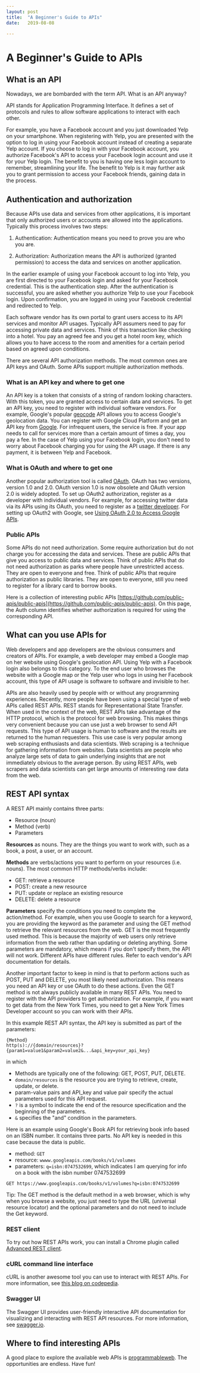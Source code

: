 ```yaml
---
layout: post
title:  "A Beginner's Guide to APIs"
date:   2019-08-08

---
```

# A Beginner's Guide to APIs 


## What is an API 

Nowadays, we are bombarded with the term API. What is an API anyway? 

API stands for Application Programming Interface. It defines a set of protocols and rules to allow software applications to interact with each other. 

For example, you have a Facebook account and you just downloaded Yelp on your smartphone. When registering with Yelp, you are presented with the option to log in using your Facebook account instead of creating a separate Yelp account. If you choose to log in with your Facebook account, you authorize Facebook's API to access your Facebook login account and use it for your Yelp login. The benefit to you is having one less login account to remember, streamlining your life.  The benefit to Yelp is it may further ask you to grant permission to access your Facebook friends, gaining data in the process. 


## Authentication and authorization 

Because APIs use data and services from other applications, it is important that only authorized users or accounts are allowed into the applications. Typically this process involves two steps: 

 1. Authentication: Authentication means you need to prove you are who you are. 

 2. Authorization: Authorization means the API is authorized (granted permission) to access the data and services on another application. 

In the earlier example of using your Facebook account to log into Yelp, you are first directed to your Facebook login and asked for your Facebook credential. This is the authentication step. After the authentication is successful, you are asked whether you authorize Yelp to use your Facebook login. Upon confirmation, you are logged in using your Facebook credential and redirected to Yelp.

Each software vendor has its own portal to grant users access to its API services and monitor API usages. Typically API assumers need to pay for accessing private data and services. Think of this transaction like checking into a hotel. You pay an agreed fee and you get a hotel room key, which allows you to have access to the room and amenities for a certain period based on agreed upon conditions. 

There are several API authorization methods. The most common ones are API keys and OAuth. Some APIs support multiple authorization methods. 

### What is an API key and where to get one

An API key is a token that consists of a string of random looking characters. With this token, you are granted access to certain data and services. To get an API key, you need to register with individual software vendors. For example, Google's popular [geocode](https://developers.google.com/maps/documentation/geolocation/intro) API allows you to access Google's geolocation data. You can register with Google Cloud Platform and get an API key from [Google](https://developers.google.com/maps/documentation/geolocation/get-api-key). For infrequent users, the service is free. If your app needs to call for services more than a certain amount of times a day, you pay a fee. In the case of Yelp using your Facebook login, you don't need to worry about Facebook charging you for using the API usage. If there is any payment, it is between Yelp and Facebook.

###  What is OAuth and where to get one

Another popular authorization tool is called [OAuth](https://en.wikipedia.org/wiki/OAuth). OAuth has two versions, version 1.0 and 2.0. OAuth version 1.0 is now obsolete and OAuth version 2.0 is widely adopted. To set up OAuth2 authorization, register as a developer with individual vendors. For example, for accessing twitter data via its APIs using its OAuth, you need to register as a [twitter developer](https://developer.twitter.com/en/docs/authentication/overview). For setting up OAuth2 with Google, see [Using OAuth 2.0 to Access Google APIs](https://developers.google.com/identity/protocols/oauth2). 

### Public APIs 

Some APIs do not need authorization. Some require authorization but do not charge you for accessing the data and services. These are public APIs that give you access to public data and services. Think of public APIs that do not need authorization as parks where people have unrestricted access. They are open to everyone and free. Think of public APIs that require authorization as public libraries. They are open to everyone, still you need to register for a library card to borrow books. 

Here is a collection of interesting public APIs [https://github.com/public-apis/public-apis](https://github.com/public-apis/public-apis). On this page, the Auth column identifies whether authorization is required for using the corresponding API. 


##  What can you use APIs for

Web developers and app developers are the obvious consumers and creators of APIs. For example, a web developer may embed a Google map  on her website using Google's geolocation API. Using Yelp with a Facebook login also belongs to this category. To the end user who browses the website with a Google map or the Yelp user who logs in using her Facebook account, this type of API usage is software to software and invisible to her. 

APIs are also heavily used by people with or without any programming experiences. Recently, more people have been using a special type of web APIs called REST APIs. REST stands for Representational State Transfer. When used in the context of the web, REST APIs take advantage of the HTTP protocol, which is the protocol for web browsing. This makes things very convenient because you can use just a web browser to send API requests. This type of API usage is human to software and the results are returned to the human requesters. This use case is very popular among web scraping enthusiasts and data scientists. Web scraping is a technique for gathering information from websites. Data scientists are people who analyze large sets of data to gain underlying insights that are not immediately obvious to the average person. By using REST APIs, web scrapers and data scientists can get large amounts of interesting raw data from the web. 

## REST API syntax

A REST API mainly contains three parts: 

* Resource (noun)
* Method (verb)
* Parameters

**Resources** as nouns. They are the things you want to work with, such as a book, a post, a user, or an account. 

**Methods** are verbs/actions you want to perform on your resources (i.e. nouns). 
The most common HTTP methods/verbs include:

* GET: retrieve a resource
* POST: create a new resource
* PUT: update or replace an existing resource
* DELETE: delete a resource 

**Parameters** specify the conditions you need to complete the action/method. For example, when you use Google to search for a keyword, you are providing the keyword as the parameter and using the GET method to retrieve the relevant resources from the web. GET is the most frequently used method. This is because the majority of web users only retrieve information from the web rather than updating or deleting anything. Some parameters are mandatory, which means if you don't specify them, the API will not work. Different APIs have different rules. Refer to each vendor's API documentation for details. 

Another important factor to keep in mind is that to perform actions such as POST, PUT and DELETE, you most likely need authorization. This means you need an API key or use OAuth to do these actions. Even the GET method is not always publicly available in many REST APIs. You need to register with the API providers to get authorization. For example, if you want to get data from the New York Times, you need to get a New York Times Developer account so you can work with their APIs. 

In this example REST API syntax, the API key is submitted as part of the parameters:

```
{Method} 
http(s)://{domain/resources}?
{param1=value1&param2=value2&...&api_key=your_api_key}
```
in which

* Methods are typically one of the following: GET, POST, PUT, DELETE.
* `domain/resources` is the resource you are trying to retrieve, create, update, or delete. 
*  param-value pairs and API_key and value pair specify the actual parameters used for this API request. 
* `?` is a symbol to indicate the end of the resource specification and the beginning of the parameters. 
* `&` specifies the "and" condition in the parameters.
 
Here is an example using Google's Book API for retrieving book info based on an ISBN number. It contains three parts. No API key is needed in this case because the data is public. 

* method: `GET`
* resource: `wwww.googleapis.com/books/v1/volumes`
* parameters: `q=isbn:0747532699`, which indicates I am querying for info on a book with the isbn number 0747532699
   
```
GET https://www.googleapis.com/books/v1/volumes?q=isbn:0747532699
```

Tip: The GET method is the default method in a web browser, which is why when you browse a website, you just need to type the URL (universal resource locator) and the optional parameters and do not need to include the Get keyword. 


### REST client

To try out how REST APIs work, you can install a Chrome plugin called [Advanced REST client](https://chrome.google.com/webstore/detail/advanced-rest-client/hgmloofddffdnphfgcellkdfbfbjeloo). 

### cURL command line interface

cURL is another awesome tool you can use to interact with REST APIs. For more information, see [this blog on codepedia](https://www.codepedia.org/ama/how-to-test-a-rest-api-from-command-line-with-curl/).

### Swagger UI

The Swagger UI provides user-friendly interactive API documentation for visualizing and interacting with REST API resources. For more information, see [swagger.io](https://swagger.io/tools/swagger-ui/). 

## Where to find interesting APIs

A good place to explore the available web APIs is [programmableweb](http://www.programmableweb.com/apis/directory). The opportunities are endless. Have fun!



